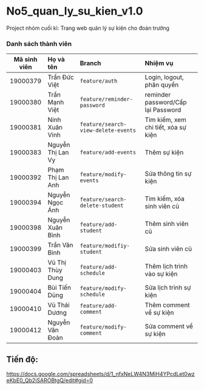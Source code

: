# No5_quan_ly_su_kien_v1.0

Project nhóm cuối kì: Trang web quản lý sự kiện cho đoàn trường

### Danh sách thành viên

| Mã sinh viên | Họ và tên         | Branch                              | Nhiệm vụ                            |
| :----------: | :---------------- | :---------------------------------- | :---------------------------------- |
|   19000379   | Trần Đức Việt     | `feature/auth`                      | Login, logout, phân quyền           |
|   19000380   | Trần Mạnh Việt    | `feature/reminder-password`         | reminder password/Cấp lại Password  |
|   19000381   | Ninh Xuân Vinh    | `feature/search-view-delete-events` | Tìm kiếm, xem chi tiết, xóa sự kiện |
|   19000383   | Nguyễn Thị Lan Vy | `feature/add-events`                | Thêm sự kiện                        |
|   19000392   | Phạm Thị Lan Anh  | `feature/modify-events`             | Sửa thông tin sự kiện               |
|   19000394   | Nguyễn Ngọc Ánh   | `feature/search-delete-student`     | Tìm kiếm, xóa sinh viên cũ          |
|   19000398   | Nguyễn Xuân Bình  | `feature/add-student`               | Thêm sinh viên cũ                   |
|   19000399   | Trần Văn Bình     | `feature/modifiy-student`           | Sửa sinh viên cũ                    |
|   19000403   | Vũ Thị Thùy Dung  | `feature/add-schedule`              | Thêm lịch trình vào sự kiện         |
|   19000404   | Bùi Tiến Dũng     | `feature/modify-schedule`           | Sửa lịch trình sự kiện              |
|   19000410   | Vũ Thái Dương     | `feature/add-comment`               | Thêm comment về sự kiện             |
|   19000412   | Nguyễn Văn Đoàn   | `feature/modify-comment`            | Sửa comment về sự kiện              |

## Tiến độ:

https://docs.google.com/spreadsheets/d/1_nfxNeLW4N3MiH4YPcdLet0wzeKbE0_Qb2jSAROBtgQ/edit#gid=0
